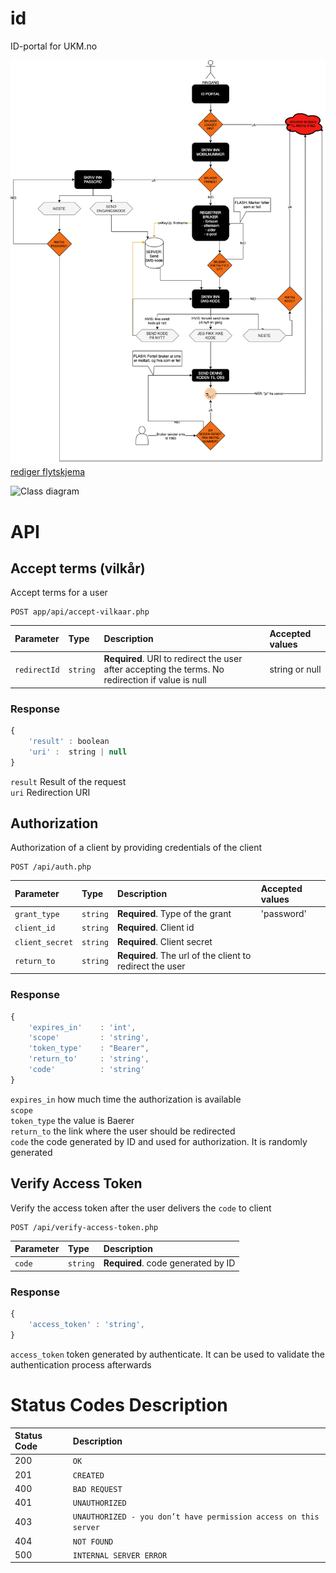 # id
ID-portal for UKM.no

![Midlertidig flytskjema](Flytskjema.png?raw=true)
[rediger flytskjema](https://app.diagrams.net/)

![Class diagram](docs/20201222_190925.jpg?raw=true)

# API


## Accept terms (vilkår)

Accept terms for a user

```http
POST app/api/accept-vilkaar.php
```

| Parameter | Type | Description | Accepted values
| :--- | :--- | :--- | :----|
| `redirectId` | `string` | **Required**. URI to redirect the user after accepting the terms. No redirection if value is null | string or null


### Response

```javascript
{
    'result' : boolean
    'uri' :  string | null
}
```
`result` Result of the request\
`uri` Redirection URI


## Authorization

Authorization of a client by providing credentials of the client

```http
POST /api/auth.php
```

| Parameter | Type | Description | Accepted values
| :--- | :--- | :--- | :----|
| `grant_type` | `string` | **Required**. Type of the grant | 'password'
| `client_id` | `string` | **Required**. Client id |
| `client_secret` | `string` | **Required**. Client secret |
| `return_to` | `string` | **Required**. The url of the client to redirect the user |


### Response

```javascript
{
    'expires_in'    : 'int',
    'scope'         : 'string',
    'token_type'    : "Bearer",
    'return_to'     : 'string',
    'code'          : 'string'
}
```
`expires_in` how much time the authorization is available\
`scope`\
`token_type` the value is Baerer\
`return_to` the link where the user should be redirected\
`code` the code generated by ID and used for authorization. It is randomly generated



## Verify Access Token

Verify the access token after the user delivers the `code` to client

```http
POST /api/verify-access-token.php
```

| Parameter | Type | Description
| :--- | :--- | :--- | 
| `code` | `string` | **Required**. code generated by ID  |


### Response

```javascript
{
    'access_token' : 'string',
}
```
`access_token` token generated by authenticate. It can be used to validate the authentication process afterwards



# Status Codes Description 

| Status Code | Description |
| :--- | :--- |
| 200 | `OK` |
| 201 | `CREATED` |
| 400 | `BAD REQUEST` |
| 401 | `UNAUTHORIZED` |
| 403 | `UNAUTHORIZED - you don’t have permission access on this server` |
| 404 | `NOT FOUND` |
| 500 | `INTERNAL SERVER ERROR` |

